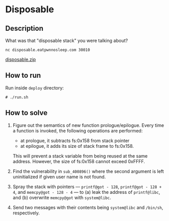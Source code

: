 # Disposable

## Description
What was that "disposable stack" you were talking about?

`nc disposable.eatpwnnosleep.com 30010`

[disposable.zip](https://s3.ap-northeast-2.amazonaws.com/sctf2018-final-binaries/disposable.zip_05a49b90abc6b1d46b794d160be3404ad1538d35)

## How to run

Run inside `deploy` directory:
```
# ./run.sh
```

## How to solve

1. Figure out the semantics of new function prologue/epilogue. Every time a function is invoked, the following operations are performed:
   - at prologue, it subtracts fs:0x158 from stack pointer
   - at epilogue, it adds its size of stack frame to fs:0x158.

   This will prevent a stack variable from being reused at the same address.
   However, the size of fs:0x158 cannot exceed 0xFFFF.
2. Find the vulnerability in `sub_400896()` where the second argument is left
   uninitialized if given user name is not found.
3. Spray the stack with pointers &mdash;
   `printf@got - 128`, `printf@got - 128 + 4`, and `memcpy@got - 128 - 4` &mdash;
   to (a) leak the address of `printf@libc`, and (b) overwrite `memcpy@got` with `system@libc`.
4. Send two messages with their contents being `system@libc` and `/bin/sh`, respectively.
